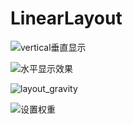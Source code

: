 # LinearLayout

![vertical垂直显示](http://img.blog.csdn.net/20161217121354347)

![水平显示效果](http://img.blog.csdn.net/20161217135922132)

![layout_gravity](http://img.blog.csdn.net/20161217144933638)

![设置权重](http://img.blog.csdn.net/20161217141902377)
